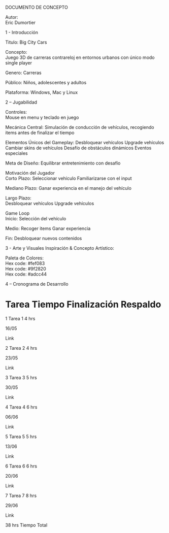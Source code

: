 DOCUMENTO DE CONCEPTO	

Autor:	
Eric Dumortier

1 - Introducción

Titulo:
Big City Cars

Concepto:	
Juego 3D de carreras contrareloj en entornos urbanos con único modo single player

Genero:
Carreras

Público:
Niños, adolescentes y adultos

Plataforma:	
Windows, Mac y Linux

2 – Jugabilidad

Controles:	
Mouse en menu y teclado en juego

Mecánica Central:
Simulación de conducción de vehículos, recogiendo items antes de finalizar el tiempo
 
Elementos Únicos del Gameplay:
Desbloquear vehículos
Upgrade vehículos
Cambiar skins de vehículos
Desafío de obstáculos dinámicos
Eventos especiales
   
Meta de Diseño:	
Equilibrar entretenimiento con desafío

Motivación del Jugador	
Corto Plazo:
Seleccionar vehículo
Familiarizarse con el input

Mediano Plazo:
Ganar experiencia en el manejo del vehículo

Largo Plazo:	
Desbloquear vehículos
Upgrade vehículos	

Game Loop	
Inicio:
Selección del vehículo

Medio:
Recoger items
Ganar experiencia

Fin:
Desbloquear nuevos contenidos

3 - Arte y Visuales
Inspiración &
Concepto Artístico:	



Paleta de Colores:	
Hex code: #fef083	
Hex code: #9f2820	
Hex code: #adcc44

4 – Cronograma de Desarrollo


#	Tarea	Tiempo	Finalización	Respaldo
1	Tarea 1	
4 hrs
	
16/05
	
Link


2	Tarea 2	
4 hrs
	
23/05
	
Link


3	Tarea 3	
5 hrs
	
30/05
	
Link

4	Tarea 4	
6 hrs
	
06/06
	
Link


5	Tarea 5	
5 hrs
	
13/06
	
Link


6	Tarea 6	
6 hrs
	
20/06
	
Link

7	Tarea 7	
8 hrs
	
29/06
	
Link

		
38 hrs
	Tiempo Total





